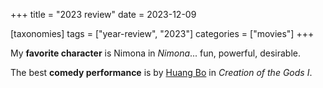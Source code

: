 +++
title = "2023 review"
date = 2023-12-09

[taxonomies]
tags = ["year-review", "2023"]
categories = ["movies"]
+++

My __favorite character__ is Nimona in _Nimona_...
fun, powerful, desirable.

The best __comedy performance__ is by [Huang Bo] in _Creation of the Gods I_.

[Huang Bo]: https://en.wikipedia.org/wiki/Huang_Bo
